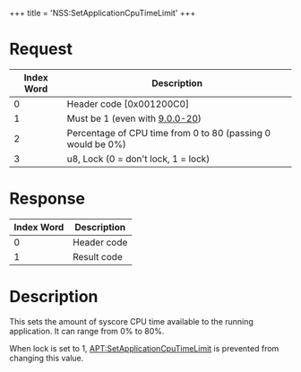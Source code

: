 +++
title = 'NSS:SetApplicationCpuTimeLimit'
+++

# Request

| Index Word | Description                                                 |
|------------|-------------------------------------------------------------|
| 0          | Header code \[0x001200C0\]                                  |
| 1          | Must be 1 (even with [9.0.0-20](9.0.0-20 "wikilink"))       |
| 2          | Percentage of CPU time from 0 to 80 (passing 0 would be 0%) |
| 3          | u8, Lock (0 = don't lock, 1 = lock)                         |

# Response

| Index Word | Description |
|------------|-------------|
| 0          | Header code |
| 1          | Result code |

# Description

This sets the amount of syscore CPU time available to the running
application. It can range from 0% to 80%.

When lock is set to 1,
[<APT:SetApplicationCpuTimeLimit>](APT:SetApplicationCpuTimeLimit "wikilink")
is prevented from changing this value.

